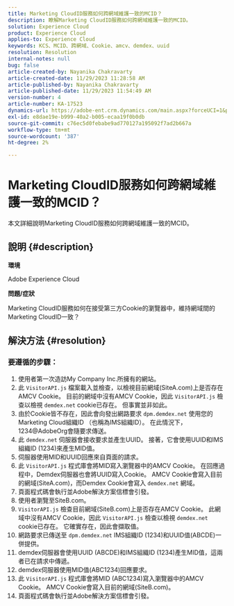 ```yaml
---
title: Marketing CloudID服務如何跨網域維護一致的MCID？
description: 瞭解Marketing CloudID服務如何跨網域維護一致的MCID。
solution: Experience Cloud
product: Experience Cloud
applies-to: Experience Cloud
keywords: KCS、MCID、跨網域、Cookie、amcv、demdex、uuid
resolution: Resolution
internal-notes: null
bug: false
article-created-by: Nayanika Chakravarty
article-created-date: 11/29/2023 11:28:58 AM
article-published-by: Nayanika Chakravarty
article-published-date: 11/29/2023 11:54:49 AM
version-number: 4
article-number: KA-17523
dynamics-url: https://adobe-ent.crm.dynamics.com/main.aspx?forceUCI=1&pagetype=entityrecord&etn=knowledgearticle&id=a140bd7a-aa8e-ee11-8179-6045bd006239
exl-id: e8dae19e-b999-40a2-b005-ecaa19f0b0db
source-git-commit: c76ec5d0febabe9ad770127a195092f7ad2b667a
workflow-type: tm+mt
source-wordcount: '387'
ht-degree: 2%

---
```


# Marketing CloudID服務如何跨網域維護一致的MCID？


本文詳細說明Marketing CloudID服務如何跨網域維護一致的MCID。

## 說明 {#description}


<b>環境</b>

Adobe Experience Cloud

<b>問題/症狀</b>

Marketing CloudID服務如何在接受第三方Cookie的瀏覽器中，維持網域間的Marketing CloudID一致？


## 解決方法 {#resolution}


### 要遵循的步驟：

1. 使用者第一次造訪My Company Inc.所擁有的網站。
2. 此 `VisitorAPI.js` 檔案載入並檢查，以檢視目前網域(SiteA.com)上是否存在AMCV Cookie。 目前的網域中沒有AMCV Cookie，因此 `VisitorAPI.js` 檢查以檢視 `demdex.net` cookie已存在。 但事實並非如此。
3. 由於Cookie皆不存在，因此會向發出網路要求 `dpm.demdex.net` 使用您的Marketing Cloud組織ID （也稱為IMS組織ID）。 在此情況下，1234@AdobeOrg會隨要求傳送。
4. 此 `demdex.net` 伺服器會接收要求並產生UUID。 接著，它會使用UUID和IMS組織ID (1234)來產生MID值。
5. 伺服器使用MID和UUID回應來自頁面的請求。
6. 此 `VisitorAPI.js` 程式庫會將MID寫入瀏覽器中的AMCV Cookie。 在回應過程中，Demdex伺服器也會將UUID寫入Cookie。 AMCV Cookie會寫入目前的網域(SiteA.com)，而Demdex Cookie會寫入 `demdex.net` 網域。
7. 頁面程式碼會執行並Adobe解決方案信標會引發。
8. 使用者瀏覽至SiteB.com。
9. `VisitorAPI.js` 檢查目前網域(SiteB.com)上是否存在AMCV Cookie。 此網域中沒有AMCV Cookie，因此 `VisitorAPI.js` 檢查以檢視 `demdex.net` cookie已存在。 它確實存在，因此會擷取值。
10. 網路要求已傳送至 `dpm.demdex.net` IMS組織ID (1234)和UUID值(ABCDE)一併提供。
11. demdex伺服器會使用UUID (ABCDE)和IMS組織ID (1234)產生MID值，這兩者已在請求中傳遞。
12. demdex伺服器使用MID值(ABC1234)回應要求。
13. 此 `VisitorAPI.js` 程式庫會將MID (ABC1234)寫入瀏覽器中的AMCV Cookie。 AMCV Cookie會寫入目前的網域(SiteB.com)。
14. 頁面程式碼會執行並Adobe解決方案信標會引發。
